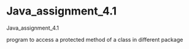 # Java_assignment_4.1
Java_assignment_4.1

program to access a protected method of a class in different package
